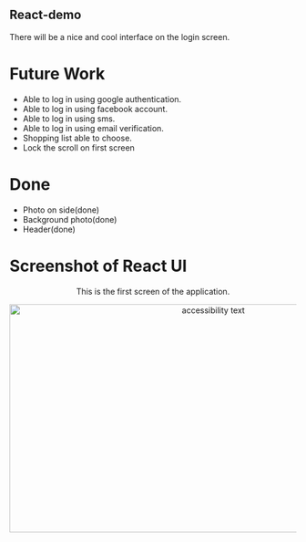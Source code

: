 ## React-demo
There will be a nice and cool interface on the login screen.<br>

# Future Work
- Able to log in using google authentication.<br>
- Able to log in using facebook account.<br>
- Able to log in using sms.<br>
- Able to log in using email verification.<br>
- Shopping list able to choose.<br>
- Lock the scroll on first screen

# Done
- Photo on side(done)<br>
- Background photo(done)<br>
- Header(done)<br>

# Screenshot of React UI
<p align="center">
This is the first screen of the application.
</p>
<p align="center">
  <img src="https://raw.githubusercontent.com/nonoyek/React-demo/master/Annotation%202019-09-15%20000442.jpg" width="700" height="400" alt="accessibility text">
</p>
